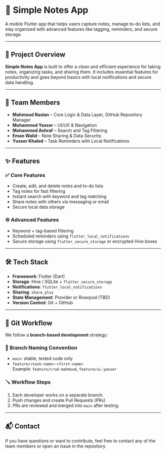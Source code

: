 # 📝 Simple Notes App

A mobile Flutter app that helps users capture notes, manage to-do lists, and stay organized with advanced features like tagging, reminders, and secure storage.

---

## 🚀 Project Overview

**Simple Notes App** is built to offer a clean and efficient experience for taking notes, organizing tasks, and sharing them. It includes essential features for productivity and goes beyond basics with local notifications and secure data handling.

---

## 👥 Team Members

- **Mahmoud Raslan** – Core Logic & Data Layer, GitHub Repository Manager
- **Mohammed Yasser** – UI/UX & Navigation
- **Mohammed Ashraf** – Search and Tag Filtering
- **Eman Walid** – Note Sharing & Data Security
- **Yusser Khaled** – Task Reminders with Local Notifications

---

## ✨ Features

### ✅ Core Features
- Create, edit, and delete notes and to-do lists
- Tag notes for fast filtering
- Instant search with keyword and tag matching
- Share notes with others via messaging or email
- Secure local data storage

### ⚙️ Advanced Features
- Keyword + tag-based filtering
- Scheduled reminders using `flutter_local_notifications`
- Secure storage using `flutter_secure_storage` or encrypted Hive boxes

---

## 🛠 Tech Stack

- **Framework**: Flutter (Dart)
- **Storage**: Hive / SQLite + `flutter_secure_storage`
- **Notifications**: `flutter_local_notifications`
- **Sharing**: `share_plus`
- **State Management**: Provider or Riverpod (TBD)
- **Version Control**: Git + GitHub

---

## 🔀 Git Workflow

We follow a **branch-based development** strategy:

### 🔧 Branch Naming Convention
- `main`: stable, tested code only
- `feature/<task-name>-<first-name>`  
  Example: `feature/crud-mahmoud`, `feature/ui-yasser`

### 🪛 Workflow Steps
1. Each developer works on a separate branch.
2. Push changes and create Pull Requests (PRs).
3. PRs are reviewed and merged into `main` after testing.

---

## 📬 Contact

If you have questions or want to contribute, feel free to contact any of the team members or open an issue in the repository.
